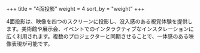 +++
title = "4面投影"
weight = 4
sort_by = "weight"
+++

4面投影は、映像を四つのスクリーンに投影し、没入感のある視覚体験を提供します。美術館や展示会、イベントでのインタラクティブなインスタレーションに広く利用されます。複数のプロジェクターと同期させることで、一体感のある映像表現が可能です。
